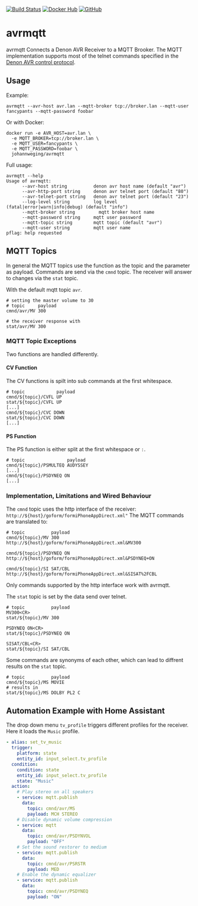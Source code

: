 [![Build Status](https://ci.sysexit.com/api/badges/JohannWeging/avrmqtt/status.svg)](https://ci.sysexit.com/JohannWeging/avrmqtt) [![Docker Hub](https://img.shields.io/badge/docker-container-blue.svg?longCache=true&style=flat-square)](https://hub.docker.com/r/johannweging/avrmqtt) [![GitHub](https://img.shields.io/badge/github-repo-blue.svg?longCache=true&style=flat-square)](https://github.com/JohannWeging/avrmqtt)

# avrmqtt
avrmqtt Connects a Denon AVR Receiver to a MQTT Brooker.
The MQTT implementation supports most of the telnet commands specified
in the [Denon AVR control protocol](https://www.denon.de/de/product/hometheater/avreceivers/avrx1000?docname=AVRX1000_E300_PROTOCOL(1000)_V04.pdf).

## Usage
Example:
```
avrmqtt --avr-host avr.lan --mqtt-broker tcp://broker.lan --mqtt-user fancypants --mqtt-password foobar
```

Or with Docker:
```
docker run -e AVR_HOST=avr.lan \
  -e MQTT_BROKER=tcp://broker.lan \
  -e MQTT_USER=fancypants \
  -e MQTT_PASSWORD=foobar \
  johannweging/avrmqtt
```

Full usage:
```
avrmqtt --help
Usage of avrmqtt:
      --avr-host string          denon avr host name (default "avr")
      --avr-http-port string     denon avr telnet port (default "80")
      --avr-telnet-port string   denon avr telnet port (default "23")
      --log-level string         log level (fatal|error|warn|info|debug) (default "info")
      --mqtt-broker string         mqtt broker host name
      --mqtt-password string     mqtt user password
      --mqtt-topic string        mqtt topic (default "avr")
      --mqtt-user string         mqtt user name
pflag: help requested

```

## MQTT Topics
In general the MQTT topics use the function as the topic and the parameter as payload.
Commands are send via the `cmnd` topic. The receiver will answer to changes via the `stat` topic.

With the default mqtt topic `avr`.
```
# setting the master volume to 30
# topic     payload
cmnd/avr/MV 300

# the receiver response with
stat/avr/MV 300
```

### MQTT Topic Exceptions
Two functions are handled differently.

#### CV Function
The CV functions is spilt into sub commands at the first whitespace.
```
# topic            payload
cmnd/${topic}/CVFL UP
stat/${topic}/CVFL UP
[...]
cmnd/${topic}/CVC DOWN
stat/${topic}/CVC DOWN
[...]
```

#### PS Function
The PS function is either split at the first whitespace or `:`.
```
# topic                payload
cmnd/${topic}/PSMULTEQ AUDYSSEY
[...]
cmnd/${topic}/PSDYNEQ ON
[...]
```

### Implementation, Limitations and Wired Behaviour
The `cmnd` topic uses the http interface of the receiver:
`http://${host}/goform/formiPhoneAppDirect.xml"`
The MQTT commands are translated to:
```
# topic          payload
cmnd/${topic}/MV 300
http://${host}/goform/formiPhoneAppDirect.xml&MV300

cmnd/${topic}/PSDYNEQ ON
http://${host}/goform/formiPhoneAppDirect.xml&PSDYNEQ+ON

cmnd/${topic}/SI SAT/CBL
http://${host}/goform/formiPhoneAppDirect.xml&SISAT%2FCBL
```
Only commands supported by the http interface work with avrmqtt.

The `stat` topic  is set by the data send over telnet.
```
# topic          payload
MV300<CR>
stat/${topic}/MV 300

PSDYNEQ ON<CR>
stat/${topic}/PSDYNEQ ON

SISAT/CBL<CR>
stat/${topic}/SI SAT/CBL
```

Some commands are synonyms of each other, which can lead to
diffrent results on the `stat` topic.
```
# topic          payload
cmnd/${topic}/MS MOVIE
# results in
stat/${topic}/MS DOLBY PL2 C
```

## Automation Example with Home Assistant
The drop down menu `tv_profile` triggers different profiles for the receiver.
Here it loads the `Music` profile.
```yaml
- alias: set_tv_music
  trigger:
    platform: state
    entity_id: input_select.tv_profile
  condition:
    condition: state
    entity_id: input_select.tv_profile
    state: "Music"
  action:
    # Play stereo on all speakers
    - service: mqtt.publish
      data:
        topic: cmnd/avr/MS
        payload: MCH STEREO
    # Disable dynamic volume compression
    - service: mqtt
      data:
        topic: cmnd/avr/PSDYNVOL
        payload: "OFF"
    # Set the sound restorer to medium
    - service: mqtt.publish
      data:
        topic: cmnd/avr/PSRSTR
        payload: MED
    # Enable the dynamic equalizer
    - service: mqtt.publish
      data:
        topic: cmnd/avr/PSDYNEQ
        payload: "ON"
```

